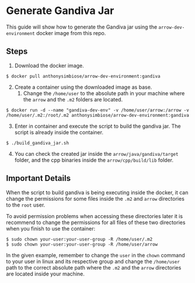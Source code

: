 # Generate Gandiva Jar
This guide will show how to generate the Gandiva jar using the `arrow-dev-environment` docker image from this repo.

## Steps
1. Download the docker image.
```shell
$ docker pull anthonysimbiose/arrow-dev-environment:gandiva
```
2. Create a container using the downloaded image as base.  
    1. Change the `/home/user` to the absolute path in your machine
    where the `arrow` and the `.m2` folders are located.
```shell
$ docker run -d --name "gandiva-dev-env" -v /home/user/arrow:/arrow -v /home/user/.m2:/root/.m2 anthonysimbiose/arrow-dev-environment:gandiva
```   
3. Enter in container and execute the script to build the gandiva jar.
The script is already inside the container.
```shell
$ ./build_gandiva_jar.sh
```
4. You can check the created jar inside the `arrow/java/gandiva/target` 
folder, and the cpp binaries inside the `arrow/cpp/build/lib` folder.

## Important Details
When the script to build gandiva is being executing inside the docker,
it can change the permissions for some files inside the `.m2` and
`arrow` directories to the `root` user.  

To avoid permission problems when accessing these directories later
it is recommend to change the permissions for all files of these two
directories when you finish to use the container:
```shell
$ sudo chown your-user:your-user-group -R /home/user/.m2
$ sudo chown your-user:your-user-group -R /home/user/arrow
```

In the given example, remember to change the `user` in the `chown`
command to your user in linux and its respective group and change
the `/home/user` path to the correct absolute path where the `.m2` 
and the `arrow` directories are located inside your machine.